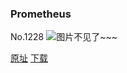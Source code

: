 ### Prometheus
No.1228
![图片不见了~~~](https://imgs.xkcd.com/comics/prometheus.png)

[原址](https://xkcd.com//1228) [下载](https://imgs.xkcd.com/comics/prometheus.png)

